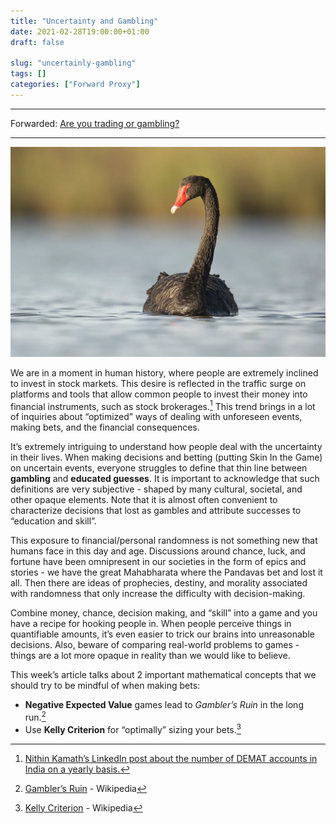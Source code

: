 ```yaml
---
title: "Uncertainty and Gambling"
date: 2021-02-28T19:00:00+01:00
draft: false

slug: "uncertainly-gambling"
tags: []
categories: ["Forward Proxy"]
---
```


---
Forwarded: [Are you trading or gambling?](https://gamesofchance.substack.com/p/are-you-trading-or-gambling)

---

![Black Swan in Australia](cover.webp 'Black Swan in Australia')

We are in a moment in human history, where people are extremely inclined to invest in stock markets. This desire is reflected in the traffic surge on platforms and tools that allow common people to invest their money into financial instruments, such as stock brokerages.[^1] This trend brings in a lot of inquiries about “optimized” ways of dealing with unforeseen events, making bets, and the financial consequences.

It’s extremely intriguing to understand how people deal with the uncertainty in their lives. When making decisions and betting (putting Skin In the Game) on uncertain events, everyone struggles to define that thin line between **gambling** and **educated guesses**. It is important to acknowledge that such definitions are very subjective - shaped by many cultural, societal, and other opaque elements. Note that it is almost often convenient to characterize decisions that lost as gambles and attribute successes to “education and skill”.

This exposure to financial/personal randomness is not something new that humans face in this day and age. Discussions around chance, luck, and fortune have been omnipresent in our societies in the form of epics and stories - we have the great Mahabharata where the Pandavas bet and lost it all. Then there are ideas of prophecies, destiny, and morality associated with randomness that only increase the difficulty with decision-making.

Combine money, chance, decision making, and “skill” into a game and you have a recipe for hooking people in. When people perceive things in quantifiable amounts, it’s even easier to trick our brains into unreasonable decisions. Also, beware of comparing real-world problems to games - things are a lot more opaque in reality than we would like to believe.

This week’s article talks about 2 important mathematical concepts that we should try to be mindful of when making bets:
  - **Negative Expected Value** games lead to *Gambler’s Ruin* in the long run.[^2]
  - Use **Kelly Criterion** for “optimally” sizing your bets.[^3]

[^1]: [Nithin Kamath’s LinkedIn post about the number of DEMAT accounts in India on a yearly basis.](https://www.linkedin.com/posts/nithin-kamath-81136242_how-big-was-jan-2021-for-the-broking-industry-activity-6768188637533364224-Ypjf/)
[^2]: [Gambler’s Ruin](https://en.wikipedia.org/wiki/Gambler%27s_ruin?useskin=vector) - Wikipedia
[^3]: [Kelly Criterion](https://en.wikipedia.org/wiki/Kelly_criterion?useskin=vector) - Wikipedia
